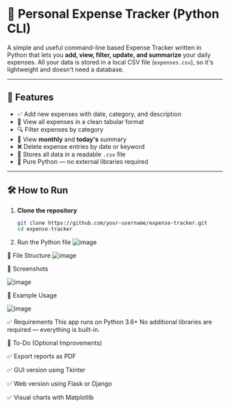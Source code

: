 # 💸 Personal Expense Tracker (Python CLI)

A simple and useful command-line based Expense Tracker written in Python that lets you **add, view, filter, update, and summarize** your daily expenses. All your data is stored in a local CSV file (`expenses.csv`), so it's lightweight and doesn't need a database.

---

## 🚀 Features

- ✅ Add new expenses with date, category, and description
- 📄 View all expenses in a clean tabular format
- 🔍 Filter expenses by category
- 📆 View **monthly** and **today's** summary
- ❌ Delete expense entries by date or keyword
- 🧠 Stores all data in a readable `.csv` file
- 🐍 Pure Python — no external libraries required

---

## 🛠️ How to Run

1. **Clone the repository**
   ```bash
   git clone https://github.com/your-username/expense-tracker.git
   cd expense-tracker
2. Run the Python file
![image](https://github.com/user-attachments/assets/7407fed2-a8bb-472c-a839-585de0dba104)

📂 File Structure
![image](https://github.com/user-attachments/assets/67d4a1d8-e645-4aa8-a2d5-29af99e5b0da)

📸 Screenshots

![image](https://github.com/user-attachments/assets/522236a2-46ee-466a-a9c9-eb9b73c592f3)

🧠 Example Usage

![image](https://github.com/user-attachments/assets/2e9ec819-592b-4ad1-915f-718066ded60c)

✅ Requirements
This app runs on Python 3.6+
No additional libraries are required — everything is built-in.

📌 To-Do (Optional Improvements)

✅ Export reports as PDF

✅ GUI version using Tkinter

✅ Web version using Flask or Django

✅ Visual charts with Matplotlib




